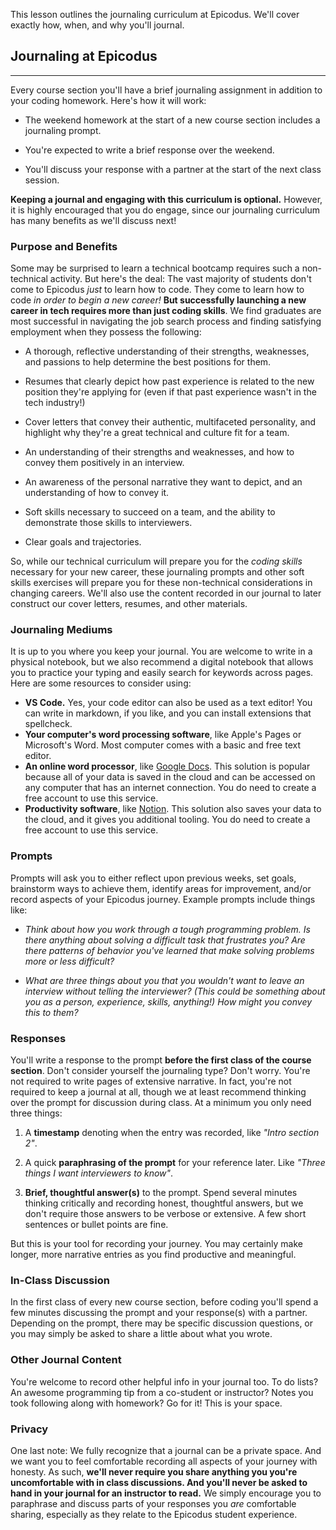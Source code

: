 This lesson outlines the journaling curriculum at Epicodus. We'll cover exactly how, when, and why you'll journal.

## Journaling at Epicodus

---

Every course section you'll have a brief journaling assignment in addition to your coding homework. Here's how it will work:

* The weekend homework at the start of a new course section includes a journaling prompt.

* You're expected to write a brief response over the weekend.

* You'll discuss your response with a partner at the start of the next class session.

**Keeping a journal and engaging with this curriculum is optional.** However, it is highly encouraged that you do engage, since our journaling curriculum has many benefits as we'll discuss next!

### Purpose and Benefits

Some may be surprised to learn a technical bootcamp requires such a non-technical activity. But here's the deal: The vast majority of students don't come to Epicodus _just_ to learn how to code. They come to learn how to code _in order to begin a new career!_ **But successfully launching a new career in tech requires more than just coding skills**. We find graduates are most successful in navigating the job search process and finding satisfying employment when they possess the following:

* A thorough, reflective understanding of their strengths, weaknesses, and passions to help determine the best positions for them.

* Resumes that clearly depict how past experience is related to the new position they're applying for (even if that past experience wasn't in the tech industry!)

* Cover letters that convey their authentic, multifaceted personality, and highlight why they're a great technical and culture fit for a team.

* An understanding of their strengths and weaknesses, and how to convey them positively in an interview.

* An awareness of the personal narrative they want to depict, and an understanding of how to convey it.

* Soft skills necessary to succeed on a team, and the ability to demonstrate those skills to interviewers.

* Clear goals and trajectories.

So, while our technical curriculum will prepare you for the _coding skills_ necessary for your new career, these journaling prompts and other soft skills exercises will prepare you for these non-technical considerations in changing careers. We'll also use the content recorded in our journal to later construct our cover letters, resumes, and other materials.

### Journaling Mediums

It is up to you where you keep your journal. You are welcome to write in a physical notebook, but we also recommend a digital notebook that allows you to practice your typing and easily search for keywords across pages. Here are some resources to consider using:

*  **VS Code.** Yes, your code editor can also be used as a text editor! You can write in markdown, if you like, and you can install extensions that spellcheck.
*  **Your computer's word processing software**, like Apple's Pages or Microsoft's Word. Most computer comes with a basic and free text editor.
*  **An online word processor**, like [Google Docs](https://www.google.com/docs/about/). This solution is popular because all of your data is saved in the cloud and can be accessed on any computer that has an internet connection. You do need to create a free account to use this service.
*  **Productivity software**, like [Notion](https://www.notion.so/). This solution also saves your data to the cloud, and it gives you additional tooling. You do need to create a free account to use this service.

### Prompts

Prompts will ask you to either reflect upon previous weeks, set goals, brainstorm ways to achieve them, identify areas for improvement, and/or record aspects of your Epicodus journey. Example prompts include things like:

* _Think about how you work through a tough programming problem. Is there anything about solving a difficult task that frustrates you? Are there patterns of behavior you've learned that make solving problems more or less difficult?_

* _What are three things about you that you wouldn't want to leave an interview without telling the interviewer? (This could be something about you as a person, experience, skills, anything!) How might you convey this to them?_

### Responses

You'll write a response to the prompt **before the first class of the course section**. Don't consider yourself the journaling type? Don't worry. You're not required to write pages of extensive narrative. In fact, you're not required to keep a journal at all, though we at least recommend thinking over the prompt for discussion during class. At a minimum you only need three things:

1.  A **timestamp** denoting when the entry was recorded, like _"Intro section 2"_.

2.  A quick **paraphrasing of the prompt** for your reference later. Like _"Three things I want interviewers to know"_.

3.  **Brief, thoughtful answer(s)** to the prompt. Spend several minutes thinking critically and recording honest, thoughtful answers, but we don't require those answers to be verbose or extensive. A few short sentences or bullet points are fine.

But this is your tool for recording your journey. You may certainly make longer, more narrative entries as you find productive and meaningful.

### In-Class Discussion

In the first class of every new course section, before coding you'll spend a few minutes discussing the prompt and your response(s) with a partner. Depending on the prompt, there may be specific discussion questions, or you may simply be asked to share a little about what you wrote.

### Other Journal Content

You're welcome to record other helpful info in your journal too. To do lists? An awesome programming tip from a co-student or instructor? Notes you took following along with homework? Go for it! This is your space.

### Privacy

One last note: We fully recognize that a journal can be a private space. And we want you to feel comfortable recording all aspects of your journey with honesty. As such, **we'll never require you share anything you you're uncomfortable with in class discussions. And you'll never be asked to hand in your journal for an instructor to read.** We simply encourage you to paraphrase and discuss parts of your responses you _are_ comfortable sharing, especially as they relate to the Epicodus student experience.
